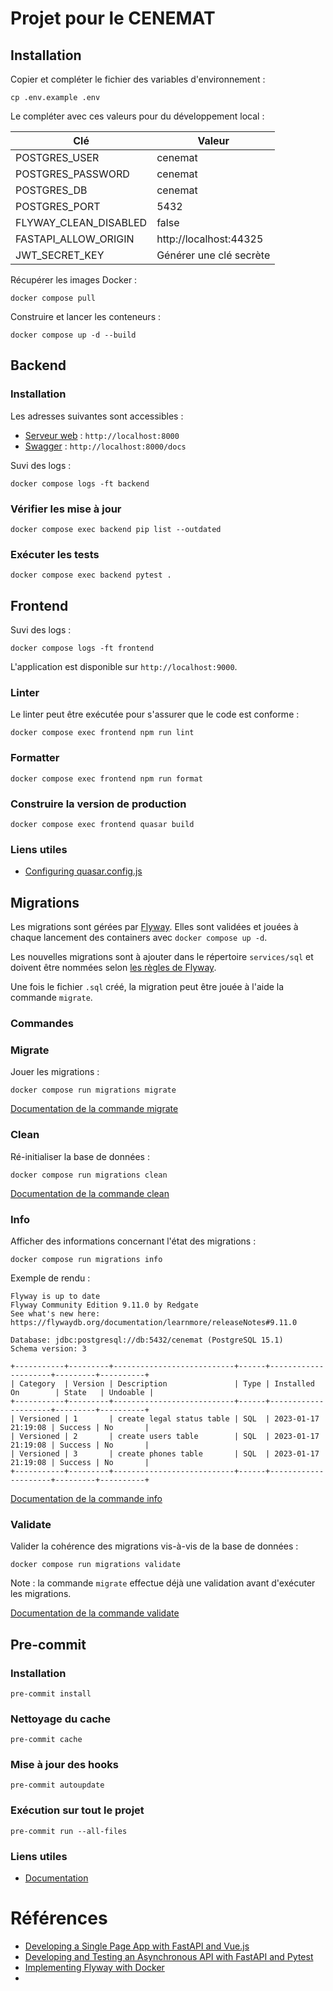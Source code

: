 # Projet pour le CENEMAT

## Installation

Copier et compléter le fichier des variables d'environnement :

```shell
cp .env.example .env
```

Le compléter avec ces valeurs pour du développement local :

Clé | Valeur
---|---
POSTGRES_USER | cenemat
POSTGRES_PASSWORD | cenemat
POSTGRES_DB | cenemat
POSTGRES_PORT | 5432
FLYWAY_CLEAN_DISABLED | false
FASTAPI_ALLOW_ORIGIN | http://localhost:44325
JWT_SECRET_KEY | Générer une clé secrète

Récupérer les images Docker :

```shell
docker compose pull
```

Construire et lancer les conteneurs :

```shell
docker compose up -d --build
```

## Backend

### Installation

Les adresses suivantes sont accessibles :

* [Serveur web](http://localhost:8000) : `http://localhost:8000`
* [Swagger](http://localhost:8000/docs) : `http://localhost:8000/docs`

Suvi des logs :

```shell
docker compose logs -ft backend
```

### Vérifier les mise à jour

```shell
docker compose exec backend pip list --outdated
```

### Exécuter les tests

```shell
docker compose exec backend pytest .
```

## Frontend

Suvi des logs :

```shell
docker compose logs -ft frontend
```

L'application est disponible sur `http://localhost:9000`.

### Linter

Le linter peut être exécutée pour s'assurer que le code est conforme :

```shell
docker compose exec frontend npm run lint
```

### Formatter

```shell
docker compose exec frontend npm run format
```

### Construire la version de production

```shell
docker compose exec frontend quasar build
```

### Liens utiles

* [Configuring quasar.config.js](https://v2.quasar.dev/quasar-cli-vite/quasar-config-js)

## Migrations

Les migrations sont gérées par [Flyway](https://flywaydb.org). Elles sont validées et jouées à chaque lancement des containers avec `docker compose up -d`.

Les nouvelles migrations sont à ajouter dans le répertoire `services/sql` et doivent être nommées selon [les règles de Flyway](https://flywaydb.org/documentation/concepts/migrations.html#sql-based-migrations).

Une fois le fichier `.sql` créé, la migration peut être jouée à l'aide la commande `migrate`.

### Commandes

### Migrate

Jouer les migrations :

```shell
docker compose run migrations migrate
```

[Documentation de la commande migrate](https://flywaydb.org/documentation/command/migrate)

### Clean

Ré-initialiser la base de données :

```shell
docker compose run migrations clean
```

[Documentation de la commande clean](https://flywaydb.org/documentation/command/clean)

### Info

Afficher des informations concernant l'état des migrations :

```shell
docker compose run migrations info
```

Exemple de rendu :

```shell
Flyway is up to date
Flyway Community Edition 9.11.0 by Redgate
See what's new here: https://flywaydb.org/documentation/learnmore/releaseNotes#9.11.0

Database: jdbc:postgresql://db:5432/cenemat (PostgreSQL 15.1)
Schema version: 3

+-----------+---------+---------------------------+------+---------------------+---------+----------+
| Category  | Version | Description               | Type | Installed On        | State   | Undoable |
+-----------+---------+---------------------------+------+---------------------+---------+----------+
| Versioned | 1       | create legal status table | SQL  | 2023-01-17 21:19:08 | Success | No       |
| Versioned | 2       | create users table        | SQL  | 2023-01-17 21:19:08 | Success | No       |
| Versioned | 3       | create phones table       | SQL  | 2023-01-17 21:19:08 | Success | No       |
+-----------+---------+---------------------------+------+---------------------+---------+----------+
```

[Documentation de la commande info](https://flywaydb.org/documentation/command/info)

### Validate

Valider la cohérence des migrations vis-à-vis de la base de données :

```shell
docker compose run migrations validate
```

Note : la commande `migrate` effectue déjà une validation avant d'exécuter les migrations.

[Documentation de la commande validate](https://flywaydb.org/documentation/command/validate)

## Pre-commit

### Installation

```shell
pre-commit install
```

### Nettoyage du cache

```shell
pre-commit cache
```

### Mise à jour des hooks

```shell
pre-commit autoupdate
```

### Exécution sur tout le projet

```shell
pre-commit run --all-files
```

### Liens utiles

* [Documentation](https://pre-commit.com)

# Références

* [Developing a Single Page App with FastAPI and Vue.js](https://testdriven.io/blog/developing-a-single-page-app-with-fastapi-and-vuejs/#vue-setup)
* [Developing and Testing an Asynchronous API with FastAPI and Pytest](https://testdriven.io/blog/fastapi-crud/)
* [Implementing Flyway with Docker](https://heavylion.medium.com/implementing-flyway-with-docker-8ae256ce634f)
*
